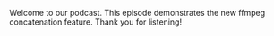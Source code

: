 Welcome to our podcast. This episode demonstrates the new ffmpeg concatenation feature. Thank you for listening!